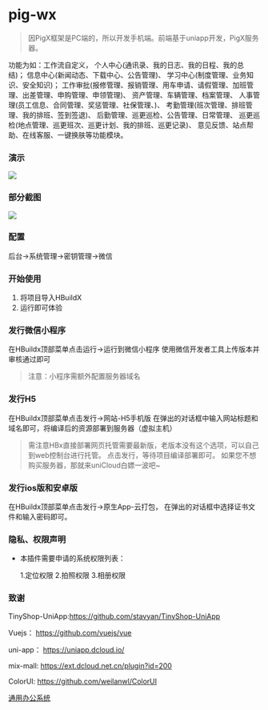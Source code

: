 # pig-wx
>因PigX框架是PC端的，所以开发手机端。前端基于uniapp开发，PigX服务器。

功能为如：工作流自定义，
个人中心(通讯录、我的日志、我的日程、我的总结)；
信息中心(新闻动态、下载中心、公告管理)、
学习中心(制度管理、业务知识、安全知识)；
工作审批(报修管理、报销管理、用车申请、请假管理、加班管理、出差管理、申购管理、申领管理)、
资产管理、车辆管理、档案管理、
人事管理(员工信息、合同管理、奖惩管理、社保管理、)、
考勤管理(班次管理、排班管理、我的排班、签到签退)、
后勤管理、巡更巡检、公告管理、日常管理、
巡更巡检(地点管理、巡更班次、巡更计划、我的排班、巡更记录)、
意见反馈、站点帮助、在线客服、一键换肤等功能模块。

### 演示
![](http://wephp-oa.oss-cn-shenzhen.aliyuncs.com/images/2020/11/23/image_1606146357_mz3LWWi7.png)

### 部分截图
![](http://wephp-oa.oss-cn-shenzhen.aliyuncs.com/images/2020/11/24/image_1606211083_EqU6kbWZ.png)

### 配置
后台->系统管理->密钥管理->微信

### 开始使用

1. 将项目导入HBuildX
2. 运行即可体验

### 发行微信小程序

在HBuildx顶部菜单点击运行->运行到微信小程序
使用微信开发者工具上传版本并审核通过即可
>注意：小程序需额外配置服务器域名

### 发行H5

在HBuildx顶部菜单点击发行->网站-H5手机版
在弹出的对话框中输入网站标题和域名即可，将编译后的资源部署到服务器（虚拟主机）
>需注意HBx直接部署网页托管需要最新版，老版本没有这个选项，可以自己到web控制台进行托管。
点击发行，等待项目编译部署即可。
如果您不想购买服务器，那就来uniCloud白嫖一波吧~

### 发行ios版和安卓版
在HBuildx顶部菜单点击发行->原生App-云打包，
在弹出的对话框中选择证书文件和输入密码即可。

### 隐私、权限声明

- 本插件需要申请的系统权限列表：

	1.定位权限 2.拍照权限 3.相册权限


### 致谢

TinyShop-UniApp:https://github.com/stavyan/TinyShop-UniApp

Vuejs： https://github.com/vuejs/vue

uni-app： https://uniapp.dcloud.io/

mix-mall: https://ext.dcloud.net.cn/plugin?id=200

ColorUI: https://github.com/weilanwl/ColorUI

[通用办公系统](https://ext.dcloud.net.cn/plugin?id=3495#detail)
